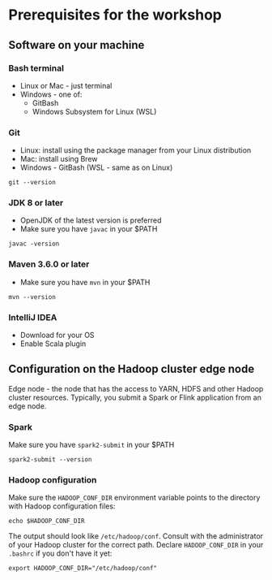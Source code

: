 # Prerequisites for the workshop

## Software on your machine

### Bash terminal

* Linux or Mac - just terminal
* Windows - one of:
  * GitBash
  * Windows Subsystem for Linux (WSL)
  
### Git

* Linux: install using the package manager from your Linux distribution
* Mac: install using Brew
* Windows - GitBash (WSL - same as on Linux)

```shell script
git --version
```

### JDK 8 or later

* OpenJDK of the latest version is preferred
* Make sure you have `javac` in your $PATH

```shell script
javac -version
```

### Maven 3.6.0 or later

* Make sure you have `mvn` in your $PATH

```shell script
mvn --version
```

### IntelliJ IDEA

* Download for your OS
* Enable Scala plugin

## Configuration on the Hadoop cluster edge node

Edge node - the node that has the access to YARN, HDFS and other Hadoop cluster resources.
Typically, you submit a Spark or Flink application from an edge node.

### Spark

Make sure you have `spark2-submit` in your $PATH

```shell script
spark2-submit --version
```

### Hadoop configuration

Make sure the `HADOOP_CONF_DIR` environment variable
points to the directory with Hadoop configuration files:
```shell script
echo $HADOOP_CONF_DIR
```
The output should look like `/etc/hadoop/conf`.
Consult with the administrator of your Hadoop cluster for the correct path.
Declare `HADOOP_CONF_DIR` in your `.bashrc` if you don't have it yet:

```shell script
export HADOOP_CONF_DIR="/etc/hadoop/conf"
```
